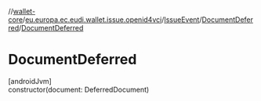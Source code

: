 //[wallet-core](../../../../index.md)/[eu.europa.ec.eudi.wallet.issue.openid4vci](../../index.md)/[IssueEvent](../index.md)/[DocumentDeferred](index.md)/[DocumentDeferred](-document-deferred.md)

# DocumentDeferred

[androidJvm]\
constructor(document: DeferredDocument)

